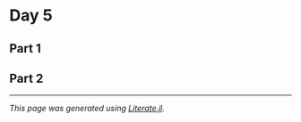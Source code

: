 # Day 5

## Part 1

## Part 2

---

*This page was generated using [Literate.jl](https://github.com/fredrikekre/Literate.jl).*


